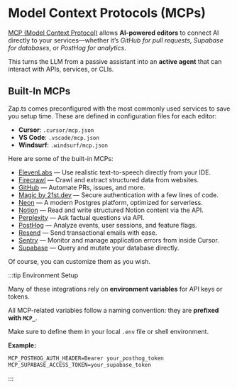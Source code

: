 # Model Context Protocols (MCPs)

[MCP (Model Context Protocol)](https://docs.cursor.com/context/model-context-protocol) allows **AI-powered editors** to connect AI directly to your services—whether it’s _GitHub for pull requests_, _Supabase for databases_, or _PostHog for analytics_.

This turns the LLM from a passive assistant into an **active agent** that can interact with APIs, services, or CLIs.

## Built-In MCPs

Zap.ts comes preconfigured with the most commonly used services to save you setup time. These are defined in configuration files for each editor:

- **Cursor**: `.cursor/mcp.json`
- **VS Code**: `.vscode/mcp.json`
- **Windsurf**: `.windsurf/mcp.json`

Here are some of the built-in MCPs:

* [ElevenLabs](https://www.elevenlabs.io) — Use realistic text-to-speech directly from your IDE.
* [Firecrawl](https://firecrawl.dev) — Crawl and extract structured data from websites.
* [GitHub](https://github.com) — Automate PRs, issues, and more.
* [Magic by 21st.dev](https://21st.dev/magic) — Secure authentication with a few lines of code.
* [Neon](https://neon.tech) — A modern Postgres platform, optimized for serverless.
* [Notion](https://www.notion.com) — Read and write structured Notion content via the API.
* [Perplexity](https://www.perplexity.ai) — Ask factual questions via API.
* [PostHog](https://posthog.com) — Analyze events, user sessions, and feature flags.
* [Resend](https://resend.com) — Send transactional emails with ease.
* [Sentry](https://sentry.io) — Monitor and manage application errors from inside Cursor.
* [Supabase](https://supabase.com) — Query and mutate your database directly.

Of course, you can customize them as you wish.

:::tip Environment Setup

Many of these integrations rely on **environment variables** for API keys or tokens.

All MCP-related variables follow a naming convention: they are **prefixed with `MCP_`**.

Make sure to define them in your local `.env` file or shell environment.

**Example:**

```txt
MCP_POSTHOG_AUTH_HEADER=Bearer your_posthog_token
MCP_SUPABASE_ACCESS_TOKEN=your_supabase_token
```

:::